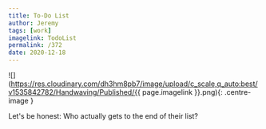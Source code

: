 ```yaml
---
title: To-Do List
author: Jeremy
tags: [work]
imagelink: TodoList
permalink: /372
date: 2020-12-18
---
```


![](https://res.cloudinary.com/dh3hm8pb7/image/upload/c_scale,q_auto:best/v1535842782/Handwaving/Published/{{ page.imagelink }}.png){: .centre-image }

Let's be honest: Who actually gets to the end of their list?
